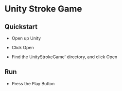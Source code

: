 # Unity Stroke Game

## Quickstart
* Open up Unity

* Click Open

* Find the UnityStrokeGame' directory, and click Open
## Run
* Press the Play Button

